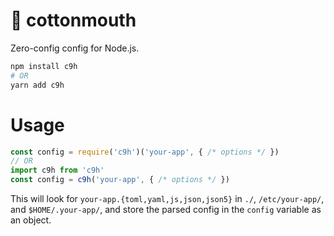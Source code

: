 # 🐍 cottonmouth

Zero-config config for Node.js.

```bash
npm install c9h
# OR
yarn add c9h
```

# Usage

```js
const config = require('c9h')('your-app', { /* options */ })
// OR
import c9h from 'c9h'
const config = c9h('your-app', { /* options */ })
```

This will look for `your-app.{toml,yaml,js,json,json5}` in `./`, `/etc/your-app/`, and `$HOME/.your-app/`, and store the parsed config in the `config` variable as an object.
